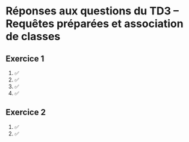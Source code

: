 # Réponses aux questions du TD3 – Requêtes préparées et association de classes

## Exercice 1
1. ✅
2. ✅
3. ✅
4. ✅

## Exercice 2
1. ✅
2. ✅
